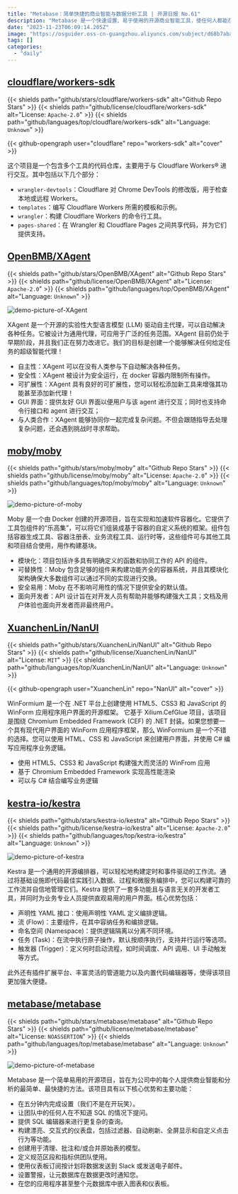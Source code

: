 ```yaml
---
title: "Metabase：简单快捷的商业智能与数据分析工具 | 开源日报 No.61"
description: "Metabase 是一个快速设置、易于使用的开源商业智能工具，使任何人都能在几分钟内创建仪表板、提出数据问题，并嵌入数据分析。"
date: "2023-11-23T06:09:14.205Z"
image: "https://osguider.oss-cn-guangzhou.aliyuncs.com/subject/d68b7aba6447af59af0cfd7274abaa1c.png"
tags: []
categories:
  - "daily"
---
```


## [cloudflare/workers-sdk](https://github.com/cloudflare/workers-sdk)

{{< shields path="github/stars/cloudflare/workers-sdk" alt="Github Repo Stars" >}} {{< shields path="github/license/cloudflare/workers-sdk" alt="License: `Apache-2.0`" >}} {{< shields path="github/languages/top/cloudflare/workers-sdk" alt="Language: `Unknown`" >}}

{{< github-opengraph user="cloudflare" repo="workers-sdk" alt="cover" >}}

这个项目是一个包含多个工具的代码仓库，主要用于与 Cloudflare Workers® 进行交互。其中包括以下几个部分：

- `wrangler-devtools`：Cloudflare 对 Chrome DevTools 的修改版，用于检查本地或远程 Workers。
- `templates`：编写 Cloudflare Workers 所需的模板和示例。
- `wrangler`：构建 Cloudflare Workers 的命令行工具。
- `pages-shared`：在 Wrangler 和 Cloudflare Pages 之间共享代码，并为它们提供支持。
  
## [OpenBMB/XAgent](https://github.com/OpenBMB/XAgent)

{{< shields path="github/stars/OpenBMB/XAgent" alt="Github Repo Stars" >}} {{< shields path="github/license/OpenBMB/XAgent" alt="License: `Apache-2.0`" >}} {{< shields path="github/languages/top/OpenBMB/XAgent" alt="Language: `Unknown`" >}}

![demo-picture-of-XAgent](https://osguider.oss-cn-guangzhou.aliyuncs.com/subject/c7e47ba25b93384ef3b18222de542d1d.png)

XAgent 是一个开源的实验性大型语言模型 (LLM) 驱动自主代理，可以自动解决各种任务。它被设计为通用代理，可应用于广泛的任务范围。XAgent 目前仍处于早期阶段，并且我们正在努力改进它。我们的目标是创建一个能够解决任何给定任务的超级智能代理！

- 自主性：XAgent 可以在没有人类参与下自动解决各种任务。
- 安全性：XAgent 被设计为安全运行，在 docker 容器内限制所有操作。
- 可扩展性：XAgent 具有良好的可扩展性，您可以轻松添加新工具来增强其功能甚至添加新代理！
- GUI 界面：提供友好 GUI 界面以便用户与该 agent 进行交互；同时也支持命令行接口和 agent 进行交互；
- 与人类合作：XAgent 能够协同你一起完成复杂问题。不但会跟随指导去处理复杂问题，还会遇到挑战时寻求帮助。
  
## [moby/moby](https://github.com/moby/moby)

{{< shields path="github/stars/moby/moby" alt="Github Repo Stars" >}} {{< shields path="github/license/moby/moby" alt="License: `Apache-2.0`" >}} {{< shields path="github/languages/top/moby/moby" alt="Language: `Unknown`" >}}

![demo-picture-of-moby](https://picgo-daily.oss-cn-guangzhou.aliyuncs.com/picgo-daily/2023/62d3a65bbb1f9938d5c65f0ae153cbf3.png)

Moby 是一个由 Docker 创建的开源项目，旨在实现和加速软件容器化。它提供了工具包组件的“乐高集”，可以将它们组装成基于容器的自定义系统的框架。组件包括容器生成工具、容器注册表、业务流程工具、运行时等，这些组件可与其他工具和项目结合使用，用作构建基块。

- 模块化：项目包括许多具有明确定义的函数和协同工作的 API 的组件。
- 可替换性：Moby 包含足够的组件来构建功能齐全的容器系统，并且其模块化架构确保大多数组件可以通过不同的实现进行交换。
- 安全易用：Moby 在不影响可用性的情况下提供安全的默认值。
- 面向开发者：API 设计旨在对开发人员有帮助并能够构建强大工具；文档及用户体验也面向开发者而非最终用户。
  
## [XuanchenLin/NanUI](https://github.com/XuanchenLin/NanUI)

{{< shields path="github/stars/XuanchenLin/NanUI" alt="Github Repo Stars" >}} {{< shields path="github/license/XuanchenLin/NanUI" alt="License: `MIT`" >}} {{< shields path="github/languages/top/XuanchenLin/NanUI" alt="Language: `Unknown`" >}}

{{< github-opengraph user="XuanchenLin" repo="NanUI" alt="cover" >}}

WinFormium 是一个在 .NET 平台上创建使用 HTML5、CSS3 和 JavaScript 的 WinForm 应用程序用户界面的开源框架。
它基于 Xilium.CefGlue 项目，该项目是围绕 Chromium Embedded Framework (CEF) 的 .NET 封装。如果您想要一个具有现代用户界面的 WinForm 应用程序框架，那么 WinFormium 是一个不错的选择。您可以使用 HTML、CSS 和 JavaScript 来创建用户界面，并使用 C# 编写应用程序业务逻辑。

- 使用 HTML5、CSS3 和 JavaScript 构建强大而灵活的 WinFrom 应用
- 基于 Chromium Embedded Framework 实现高性能渲染
- 可以与 C# 结合编写业务逻辑
  
## [kestra-io/kestra](https://github.com/kestra-io/kestra)

{{< shields path="github/stars/kestra-io/kestra" alt="Github Repo Stars" >}} {{< shields path="github/license/kestra-io/kestra" alt="License: `Apache-2.0`" >}} {{< shields path="github/languages/top/kestra-io/kestra" alt="Language: `Unknown`" >}}

![demo-picture-of-kestra](https://osguider.oss-cn-guangzhou.aliyuncs.com/subject/acedeb2f50f00c6dfce08765b29c7576.gif)

Kestra 是一个通用的开源编排器，可以轻松地构建定时和事件驱动的工作流。通过将基础设施即代码最佳实践引入数据、过程和微服务编排中，您可以构建可靠的工作流并自信地管理它们。Kestra 提供了一套多功能且与语言无关的开发者工具，并同时为业务专业人员提供直观易用的用户界面。核心优势包括：

- 声明性 YAML 接口：使用声明性 YAML 定义编排逻辑。
- 流 (Flow)：主要组件，在其中容纳任务和编排逻辑。
- 命名空间 (Namespace)：提供逻辑隔离以分离不同环境。
- 任务 (Task)：在流中执行原子操作，默认按顺序执行，支持并行运行等选项。
- 触发器 (Trigger)：定义何时启动流程，如时间调度、API 调用、UI 手动触发等方式。

此外还有插件扩展平台、丰富灵活的管道能力以及内置代码编辑器等，使得该项目更加强大便捷。
  
## [metabase/metabase](https://github.com/metabase/metabase)

{{< shields path="github/stars/metabase/metabase" alt="Github Repo Stars" >}} {{< shields path="github/license/metabase/metabase" alt="License: `NOASSERTION`" >}} {{< shields path="github/languages/top/metabase/metabase" alt="Language: `Unknown`" >}}

![demo-picture-of-metabase](https://picgo-daily.oss-cn-guangzhou.aliyuncs.com/picgo-daily/2023/f75099dd7179029eab3e11420d453248.png)

Metabase 是一个简单易用的开源项目，旨在为公司中的每个人提供商业智能和分析的最简单、最快捷的方法。该项目具有以下核心优势和主要功能：

- 在五分钟内完成设置（我们不是在开玩笑）。
- 让团队中的任何人在不知道 SQL 的情况下提问。
- 提供 SQL 编辑器来进行更复杂的查询。
- 构建漂亮、交互式的仪表盘，包括过滤器、自动刷新、全屏显示和自定义点击行为等功能。
- 创建用于清理、批注和/或合并原始表的模型。
- 定义规范区段和指标供团队使用。
- 使用仪表板订阅按计划将数据发送到 Slack 或发送电子邮件。
- 设置警报，让元数据库在数据更改时通知您。
- 在您的应用程序甚至整个元数据库中嵌入图表和仪表板。
  